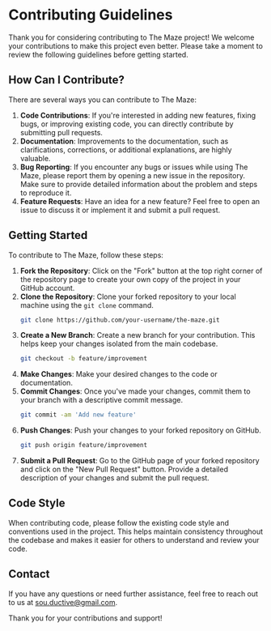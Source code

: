 # Contributing Guidelines

Thank you for considering contributing to The Maze project! We welcome your contributions to make this project even better. Please take a moment to review the following guidelines before getting started.

## How Can I Contribute?

There are several ways you can contribute to The Maze:

1. **Code Contributions**: If you're interested in adding new features, fixing bugs, or improving existing code, you can directly contribute by submitting pull requests.
2. **Documentation**: Improvements to the documentation, such as clarifications, corrections, or additional explanations, are highly valuable.
3. **Bug Reporting**: If you encounter any bugs or issues while using The Maze, please report them by opening a new issue in the repository. Make sure to provide detailed information about the problem and steps to reproduce it.
4. **Feature Requests**: Have an idea for a new feature? Feel free to open an issue to discuss it or implement it and submit a pull request.

## Getting Started

To contribute to The Maze, follow these steps:

1. **Fork the Repository**: Click on the "Fork" button at the top right corner of the repository page to create your own copy of the project in your GitHub account.
2. **Clone the Repository**: Clone your forked repository to your local machine using the `git clone` command.
    ```bash
    git clone https://github.com/your-username/the-maze.git
    ```
3. **Create a New Branch**: Create a new branch for your contribution. This helps keep your changes isolated from the main codebase.
    ```bash
    git checkout -b feature/improvement
    ```
4. **Make Changes**: Make your desired changes to the code or documentation.
5. **Commit Changes**: Once you've made your changes, commit them to your branch with a descriptive commit message.
    ```bash
    git commit -am 'Add new feature'
    ```
6. **Push Changes**: Push your changes to your forked repository on GitHub.
    ```bash
    git push origin feature/improvement
    ```
7. **Submit a Pull Request**: Go to the GitHub page of your forked repository and click on the "New Pull Request" button. Provide a detailed description of your changes and submit the pull request.

## Code Style

When contributing code, please follow the existing code style and conventions used in the project. This helps maintain consistency throughout the codebase and makes it easier for others to understand and review your code.

## Contact

If you have any questions or need further assistance, feel free to reach out to us at sou.ductive@gmail.com.

Thank you for your contributions and support!
